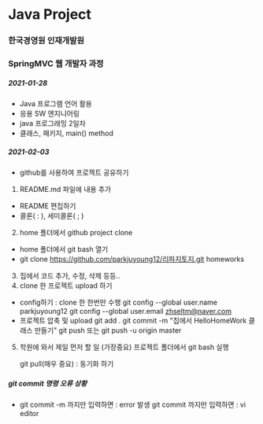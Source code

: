 # Java Project
### 한국경영원 인재개발원
### SpringMVC 웹 개발자 과정

##### 2021-01-28

* Java 프로그램 언어 활용
* 응용 SW 엔지니어링
* java 프로그래밍 2일차
* 클래스, 패키지, main() method

##### 2021-02-03
* github를 사용하여 프로젝트 공유하기
1. README.md 파일에 내용 추가
* 	README 편집하기
*	콜론( : ), 세미콜론( ; )

2. home 폴더에서 github project clone
* home 폴더에서 git bash 열기
* git clone https://github.com/parkjuyoung12/리파지토지.git homeworks

3. 집에서 코드 추가, 수정, 삭제 등등..
4. clone 한 프로젝트 upload 하기
* config하기 : clone 한 한번만 수행
	git config --global user.name parkjuyoung12
	git config --global user.email zhseltm@naver.com
* 프로젝트 압축 및 upload
	git add .
	git commit -m "집에서 HelloHomeWork 클래스 만들기"
	git push 또는 git push -u origin master

5. 학원에 와서 제일 먼저 할 일 (가장중요)
	프로젝트 폴더에서 git bash 실행
	
	git pull(매우 중요) : 동기화 하기
	

##### git commit 명령 오류 상황
* git commit -m 까지만 입력하면 : error 발생 git commit 까지만 입력하면 : vi editor

